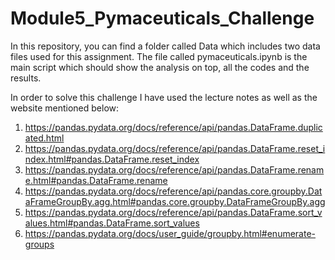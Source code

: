 # Module5_Pymaceuticals_Challenge

In this repository, you can find a folder called Data which includes two data files used for this assignment.
The file called pymaceuticals.ipynb is the main script which should show the analysis on top, all the codes and the results.

In order to solve this challenge I have used the lecture notes as well as the website mentioned below:
1) https://pandas.pydata.org/docs/reference/api/pandas.DataFrame.duplicated.html
2) https://pandas.pydata.org/docs/reference/api/pandas.DataFrame.reset_index.html#pandas.DataFrame.reset_index
3) https://pandas.pydata.org/docs/reference/api/pandas.DataFrame.rename.html#pandas.DataFrame.rename
4) https://pandas.pydata.org/docs/reference/api/pandas.core.groupby.DataFrameGroupBy.agg.html#pandas.core.groupby.DataFrameGroupBy.agg
5) https://pandas.pydata.org/docs/reference/api/pandas.DataFrame.sort_values.html#pandas.DataFrame.sort_values
6) https://pandas.pydata.org/docs/user_guide/groupby.html#enumerate-groups
